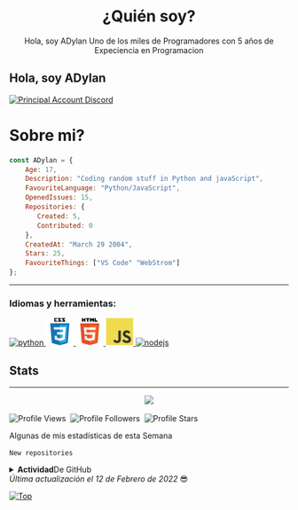 <h1 align="center">¿Quién soy?</h1>
<p align="center">Hola, soy ADylan Uno de los miles de Programadores con 5 años de Expeciencia en Programacion</p>

## Hola, soy ADylan


<a href="https://discord.com/users/939467880897081354">
<img align="centre" src="https://discord.c99.nl/widget/theme-1/939467880897081354.png" alt="Principal Account Discord"/>
</a>

# Sobre mi?

    
```js
const ADylan = {
    Age: 17,
    Description: "Coding random stuff in Python and javaScript",
    FavouriteLanguage: "Python/JavaScript",
    OpenedIssues: 15,
    Repositories: {
       Created: 5,
       Contributed: 0
    },
    CreatedAt: "March 29 2004",
    Stars: 25,
    FavouriteThings: ["VS Code" "WebStrom"]
};
```
<hr>
<div>
<h3 align="left">Idiomas y herramientas:</h3>
<a href="https://python.org" target="_blank"> <img src="https://www.vectorlogo.zone/logos/python/python-icon.svg" alt="python" width="50" height="50"/> </a> <a href="https://www.w3schools.com/css/" target="_blank"> <img src="https://raw.githubusercontent.com/devicons/devicon/master/icons/css3/css3-original-wordmark.svg" alt="css3" width="50" height="50"/> </a> <a href="https://www.w3.org/html/" target="_blank"> <img src="https://raw.githubusercontent.com/devicons/devicon/master/icons/html5/html5-original-wordmark.svg" alt="html5" width="50" height="50"/> </a><a href="https://developer.mozilla.org/en-US/docs/Web/JavaScript" target="_blank"> <img src="https://raw.githubusercontent.com/devicons/devicon/master/icons/javascript/javascript-original.svg" alt="javascript" width="50" height="50"/> </a> <a href="https://nodejs.org" target="_blank"> <img src="https://satan-is.live/files/nodejs.ico" alt="nodejs" width="50" height="50"/> </a></p>
</div>

## Stats
<hr>
<div align="center"><img src="https://github-profile-trophy.vercel.app/?username=zADylan&theme=tokyonight"></div>

![Profile Views](https://komarev.com/ghpvc/?username=zADylan&color=blue)&nbsp;&nbsp;![Profile Followers](https://img.shields.io/badge/Followers-10-blue)&nbsp;&nbsp;![Profile Stars](https://img.shields.io/badge/Stars-10-red)

Algunas de mis estadísticas de esta Semana
<!--START_SECTION:waka-->
```text
New repositories
```
<!--END_SECTION:waka-->

<details>
    <summary><b>Actividad</b>De GitHub</summary>
    <img align="left" src="https://github-readme-stats.vercel.app/api?username=zAdylan&theme=tokyonight"><img align="right" src="https://github-readme-stats.vercel.app/api/top-langs/?username=AahhsSjsj&theme=tokyonight&hide=batchfile">
    <img src="https://github-readme-streak-stats.herokuapp.com/?user=AahhsSjsj&theme=tokyonight">
</details>
<i>Última actualización el 12 de Febrero de 2022</i> 😎

  
[![Top](https://github-readme-stats.vercel.app/api/top-langs/?username=zADylan&exclude_repo=eslint-config&theme=dracula)](https://satan-is.live)